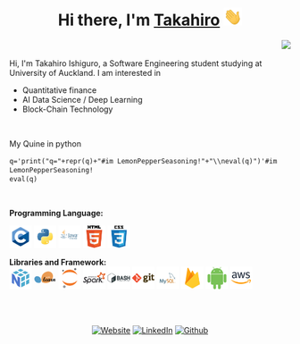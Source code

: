 <h1 align="center">Hi there, I'm <a href="https://www.linkedin.com/in/takahiro-ishiguro-05573919b/" target="_blank">Takahiro</a> <img
src="https://github.com/LemonPepperSeasoning/LemonPepperSeasoning/raw/main/images/Hi.gif" height="32" /></h1>

<p align="right">
    <img src="https://visitor-badge-reloaded.herokuapp.com/badge?page_id=LemonPepperSeasoning.LemonPepperSeasoning&color=00df00"/>
</p>

Hi, I'm Takahiro Ishiguro, a Software Engineering student studying at University of Auckland. 
I am interested in 
- Quantitative finance
- AI Data Science / Deep Learning
- Block-Chain Technology

<br />

My Quine in python
```
q='print("q="+repr(q)+"#im LemonPepperSeasoning!"+"\\neval(q)")'#im LemonPepperSeasoning!
eval(q)
```

<br/>

**Programming Language:**  

<code><img height="40" alt="C" src="https://raw.githubusercontent.com/github/explore/80688e429a7d4ef2fca1e82350fe8e3517d3494d/topics/c/c.png"></code>
<code><img height="40" alt="Python" src="https://raw.githubusercontent.com/github/explore/80688e429a7d4ef2fca1e82350fe8e3517d3494d/topics/python/python.png"></code>
<code><img height="40" alt="Java" src="https://raw.githubusercontent.com/github/explore/80688e429a7d4ef2fca1e82350fe8e3517d3494d/topics/java/java.png"></code>
<code><img height="40" alt="Html" src="https://raw.githubusercontent.com/github/explore/80688e429a7d4ef2fca1e82350fe8e3517d3494d/topics/html/html.png"></code>
<code><img height="40" alt="Css" src="https://raw.githubusercontent.com/github/explore/80688e429a7d4ef2fca1e82350fe8e3517d3494d/topics/css/css.png"></code>

**Libraries and Framework:**  
<code><img height="40" alt="Numpy" src="https://raw.githubusercontent.com/github/explore/d530d6a3a171a53f7b8eb4e9e005136e7ebd898f/topics/numpy/numpy.png"></code>
<code><img height="40" alt="Scikit-Learn" src="https://raw.githubusercontent.com/github/explore/80688e429a7d4ef2fca1e82350fe8e3517d3494d/topics/scikit-learn/scikit-learn.png"></code>
<code><img height="40" alt="Jupyter-Notebook" src="https://raw.githubusercontent.com/github/explore/80688e429a7d4ef2fca1e82350fe8e3517d3494d/topics/jupyter-notebook/jupyter-notebook.png"></code>
<code><img height="40" alt="Spark" src="https://raw.githubusercontent.com/github/explore/6f5025830918df26b37d23b3ffffbc35725fe15f/topics/spark/spark.png"></code>
<code><img height="40" alt="Bash" src="https://raw.githubusercontent.com/github/explore/80688e429a7d4ef2fca1e82350fe8e3517d3494d/topics/bash/bash.png"></code>
<code><img height="40" alt="Git" src="https://raw.githubusercontent.com/github/explore/80688e429a7d4ef2fca1e82350fe8e3517d3494d/topics/git/git.png"></code>
<code><img height="40" alt="MySQL" src="https://raw.githubusercontent.com/github/explore/80688e429a7d4ef2fca1e82350fe8e3517d3494d/topics/mysql/mysql.png"></code>
<code><img height="40" alt="Firebase" src="https://raw.githubusercontent.com/github/explore/80688e429a7d4ef2fca1e82350fe8e3517d3494d/topics/firebase/firebase.png"></code>
<code><img height="40" alt="Android" src="https://raw.githubusercontent.com/github/explore/80688e429a7d4ef2fca1e82350fe8e3517d3494d/topics/android/android.png"></code>
<code><img height="40" alt="AWS" src="https://raw.githubusercontent.com/github/explore/80688e429a7d4ef2fca1e82350fe8e3517d3494d/topics/aws/aws.png"></code>

<br />
<br />

<p align="center">
    <a href="https://lemonpepperseasoning.github.io/"><img src="https://img.shields.io/badge/-Website-lightgrey?style=flat-square&link=https://lemonpepperseasoning.github.io/" alt="Website"></a>
	<a href="https://www.linkedin.com/in/takahiro-ishiguro-05573919b/"><img src="https://img.shields.io/badge/-Takahiro-blue?style=flat-square&logo=Linkedin&logoColor=white&link=https://www.linkedin.com/in/takahiro-ishiguro-05573919b/" alt="LinkedIn"></a>
    <a href="https://github.com/LemonPepperSeasoning"><img src="https://img.shields.io/github/followers/LemonPepperSeasoning?label=follow&style=social" alt="Github"></a>
</p>

